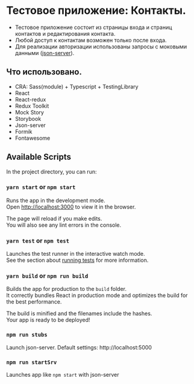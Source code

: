 # Тестовое приложение: Контакты.

- Тестовое приложение состоит из страницы входа и страниц контактов и редактирования контакта. 
- Любой доступ к контактам возможен только после входа. 
- Для реализации авторизации использованы запросы с моковыми данными ([json-server](https://github.com/typicode/json-server)).

## Что использовано.
- CRA: Sass(module) + Typescript + TestingLibrary
- React
- React-redux
- Redux Toolkit
- Mock Story
- Storybook
- Json-server
- Formik
- Fontawesome

## Available Scripts

In the project directory, you can run:

### `yarn start` or `npm start`

Runs the app in the development mode.\
Open [http://localhost:3000](http://localhost:3000) to view it in the browser.

The page will reload if you make edits.\
You will also see any lint errors in the console.

### `yarn test` or `npm test`

Launches the test runner in the interactive watch mode.\
See the section about [running tests](https://facebook.github.io/create-react-app/docs/running-tests) for more information.

### `yarn build` or `npm run build`

Builds the app for production to the `build` folder.\
It correctly bundles React in production mode and optimizes the build for the best performance.

The build is minified and the filenames include the hashes.\
Your app is ready to be deployed!

### `npm run stubs`

Launch json-server. Default settings: http://localhost:5000

### `npm run startSrv`

Launches app like `npm start` with json-server 
